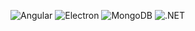 ![Angular](https://img.shields.io/badge/Angular-v%2018.2.3-DD0031?style=for-the-badge&logo=angular&logoColor=white)
![Electron](https://img.shields.io/badge/Electron-v%2032.0.2-DD0250?style=for-the-badge&logo=electron&logoColor=white)
![MongoDB](https://img.shields.io/badge/MongoDB-v%20latest-47A248?style=for-the-badge&logo=mongodb&logoColor=white)
![.NET](https://img.shields.io/badge/.NET%20Web%20API%20AoT-v%208.0.300-512BD4?style=for-the-badge&logo=dotnet&logoColor=white)
